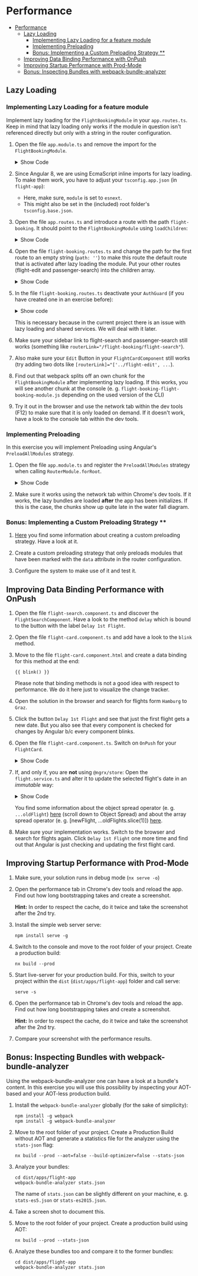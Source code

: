 # Performance

- [Performance](#performance)
   - [Lazy Loading](#lazy-loading)
      - [Implementing Lazy Loading for a feature module](#implementing-lazy-loading-for-a-feature-module)
      - [Implementing Preloading](#implementing-preloading)
      - [Bonus: Implementing a Custom Preloading Strategy **](#bonus-implementing-a-custom-preloading-strategy-)
   - [Improving Data Binding Performance with OnPush](#improving-data-binding-performance-with-onpush)
   - [Improving Startup Performance with Prod-Mode](#improving-startup-performance-with-prod-mode)
   - [Bonus: Inspecting Bundles with webpack-bundle-analyzer](#bonus-inspecting-bundles-with-webpack-bundle-analyzer)

## Lazy Loading

### Implementing Lazy Loading for a feature module

Implement lazy loading for the `FlightBookingModule` in your `app.routes.ts`.
Keep in mind that lazy loading only works if the module in question isn't referenced directly but only with a string in the router configuration.

1. Open the file `app.module.ts` and remove the import for the `FlightBookingModule`.

    <details>
    <summary>Show Code</summary>
    <p>

    ```typescript

    @NgModule({
        imports: [
            [...]
            // FlightBookingModule,
            // ^^ Removed b/c this would prevent lazy loading
            [...]
        ],
        [...]        
    })
    export class AppModule {}
    ```

    </p>
    </details>

2. Since Angular 8, we are using EcmaScript inline imports for lazy loading. To make them work, you have to adjust your ``tsconfig.app.json`` (in ``flight-app``):

   - Here, make sure, ``module`` is set to ``esnext``.
   - This might also be set in the (included) root folder's ``tsconfig.base.json``.

3. Open the file `app.routes.ts` and introduce a route with the path `flight-booking`.
   It should point to the `FlightBookingModule` using `loadChildren`:

    <details>
    <summary>Show Code</summary>
    <p>

    ```typescript
    [...]
    {
        path: 'flight-booking',
        loadChildren: () => import('./flight-booking/flight-booking.module').then(m => m.FlightBookingModule)
    },
    {
        // This route needs to be the last one!
        path: '**',
        [...]
    }
    [...]
    ```

    </p>
    </details>

4. Open the file `flight-booking.routes.ts` and change the path for the first route to an empty string (`path: ''`) to make this route the default route that is activated after lazy loading the module. Put your other routes (flight-edit and passenger-search) into the children array.

    <details>
    <summary>Show Code</summary>
    <p>

    ```typescript

    export const FLIGHT_BOOKING_ROUTES: Routes = [
    {
        path: '',
        component: FlightBookingComponent,
        [...],
        children: [
            [...]
        ]
    }
    ];
    [...]
    ```
    </p>
    </details>

5. In the file ``flight-booking.routes.ts`` deactivate your ``AuthGuard`` (if you have created one in an exercise before):

    <details>
    <summary>Show code</summary>
    <p>

    ```TypeScript

    export const FLIGHT_BOOKING_ROUTES: Routes = [
    {
        path: '',
        component: FlightBookingComponent,
        // canActivate: [AuthGuard], // <-- Comment this line out
        children: [
            [...]
        ]
    }
    ```

    </p>
    </details>

   This is necessary because in the current project there is an issue with lazy loading and shared services. We will deal with it later.

6. Make sure your sidebar link to flight-search and passenger-search still works (something like `routerLink="/flight-booking/flight-search"`).

7. Also make sure your `Edit` Button in your `FlightCardComponent` still works (try adding two dots like `[routerLink]="['../flight-edit', ...`).

8. Find out that webpack splits off an own chunk for the `FlightBookingModule` after implementing lazy loading.
   If this works, you will see another chunk at the console (e. g.  `flight-booking-flight-booking-module.js` depending on the used version of the CLI)

9. Try it out in the browser and use the network tab within the dev tools (F12) to make sure that it is only loaded on demand.
   If it doesn't work, have a look to the console tab within the dev tools.

### Implementing Preloading

In this exercise you will implement Preloading using Angular's `PreloadAllModules` strategy.

1. Open the file `app.module.ts` and register the `PreloadAllModules` strategy when calling `RouterModule.forRoot`.

    <details>
    <summary>Show Code</summary>
    <p>

    ```typescript

    RouterModule.forRoot(APP_ROUTES, {
        preloadingStrategy: PreloadAllModules
    });
    ```

    </p>
    </details>

2. Make sure it works using the network tab within Chrome's dev tools. If it works, the lazy bundles are loaded **after** the app has been initializes. If this is the case, the chunks show up quite late in the water fall diagram.

### Bonus: Implementing a Custom Preloading Strategy **

1. [Here](https://www.angulararchitects.io/aktuelles/performanceoptimierung/) you find some information about creating a custom preloading strategy. Have a look at it.

2. Create a custom preloading strategy that only preloads modules that have been marked with the `data` attribute in the router configuration.

3. Configure the system to make use of it and test it.

## Improving Data Binding Performance with OnPush

1. Open the file `flight-search.component.ts` and discover the `FlightSearchComponent`.
   Have a look to the method ``delay`` which is bound to the button with the label `Delay 1st Flight`.

2. Open the file `flight-card.component.ts` and add have a look to the `blink` method.

3. Move to the file `flight-card.component.html` and create a data binding for this method at the end:
    ```
    {{ blink() }}
    ```
   Please note that binding methods is not a good idea with respect to performance. We do it here just to visualize the change tracker.

4. Open the solution in the browser and search for flights form `Hamburg` to `Graz`.

5. Click the button `Delay 1st Flight` and see that just the first flight gets a new date. But you also see that every component is checked for changes by Angular b/c every component blinks.

6. Open the file `flight-card.component.ts`. Switch on `OnPush` for your `FlightCard`.

    <details>
    <summary>Show Code</summary>
    <p>

    ```typescript

    import {ChangeDetectionStrategy} from '@angular/core';
    [...]
    @Component({
        selector: 'flight-card',
        templateUrl: 'flight-card.component.html',
        changeDetection: ChangeDetectionStrategy.OnPush
    })
    export class FlightCardComponent {
        [...]
    }
    ```

    </p>
    </details>

7. If, and only if, you are **not** using ``@ngrx/store``: Open the `flight.service.ts` and alter it to update the selected flight's date in an *immutable* way:

    <details>
    <summary>Show Code</summary>
    <p>

    ```typescript
    delay(): void {
        const ONE_MINUTE = 1000 * 60;

        const oldFlights = this.flights;
        const oldFlight = oldFlights[0];
        const oldDate = new Date(oldFlight.date);

        // Mutable
        // oldDate.setTime(oldDate.getTime() + 15 * ONE_MINUTE );
        // oldFlight.date = oldDate.toISOString();

        // Immutable
        const newDate = new Date(oldDate.getTime() + 15 * ONE_MINUTE);
        const newFlight: Flight = { ...oldFlight, date: newDate.toISOString() };
        this.flights = [ newFlight, ...oldFlights.slice(1) ];
    }
    ```

    </p>
    </details>

   You find some information about the object spread operator (e. g. `...oldFlight`) [here](https://www.typescriptlang.org/docs/handbook/release-notes/typescript-2-1.html) (scroll down to Object Spread) and about the array spread operator (e. g. [newFlight, ...oldFlights.slice(1)]) [here](https://developer.mozilla.org/en-US/docs/Web/JavaScript/Reference/Operators/Spread_operator).

8. Make sure your implementation works. Switch to the browser and search for flights again. Click `Delay 1st Flight` one more time and find out that Angular is just checking and updating the first flight card.

## Improving Startup Performance with Prod-Mode


1. Make sure, your solution runs in debug mode (``nx serve -o``)

1. Open the performance tab in Chrome's dev tools and reload the app. Find out how long bootstrapping takes and create a screenshot.

   **Hint:** In order to respect the cache, do it twice and take the screenshot after the 2nd try.


1. Install the simple web server serve:

    ```
    npm install serve -g
    ```

2. Switch to the console and move to the root folder of your project. Create a production build:

    ```
    nx build --prod
    ```

3. Start live-server for your production build. For this, switch to your project within the ``dist`` (``dist/apps/flight-app``) folder and call serve:

    ```
    serve -s
    ```

4. Open the performance tab in Chrome's dev tools and reload the app. Find out how long bootstrapping takes and create a screenshot.

   **Hint:** In order to respect the cache, do it twice and take the screenshot after the 2nd try.

5. Compare your screenshot with the performance results.


## Bonus: Inspecting Bundles with webpack-bundle-analyzer

Using the webpack-bundle-analyzer one can have a look at a bundle's content. In this exercise you will use this possibility by inspecting your AOT-based and your AOT-less production build.

1. Install the `webpack-bundle-analyzer` globally (for the sake of simplicity):
   ```
   npm install -g webpack
   npm install -g webpack-bundle-analyzer
   ```

1. Move to the root folder of your project. Create a Production Build without AOT and generate a statistics file for the analyzer using the `stats-json` flag:

    ```
    nx build --prod --aot=false --build-optimizer=false --stats-json
    ```

3. Analyze your bundles:
    ```
    cd dist/apps/flight-app
    webpack-bundle-analyzer stats.json
    ```

   The name of ``stats.json`` can be slightly different on your machine, e. g. ``stats-es5.json`` or ``stats-es2015.json``.

4. Take a screen shot to document this.

5. Move to the root folder of your project. Create a production build using AOT:

    ```
    nx build --prod --stats-json
    ```

6. Analyze these bundles too and compare it to the former bundles:

    ```
    cd dist/apps/flight-app
    webpack-bundle-analyzer stats.json
    ```
